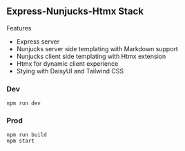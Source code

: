 ## Express-Nunjucks-Htmx Stack

Features
- Express server
- Nunjucks server side templating with Markdown support
- Nunjucks client side templating with Htmx extension
- Htmx for dynamic client experience
- Stying with DaisyUI and Tailwind CSS

### Dev
```shell
npm run dev
```

### Prod
```shell
npm run build
npm start
```
